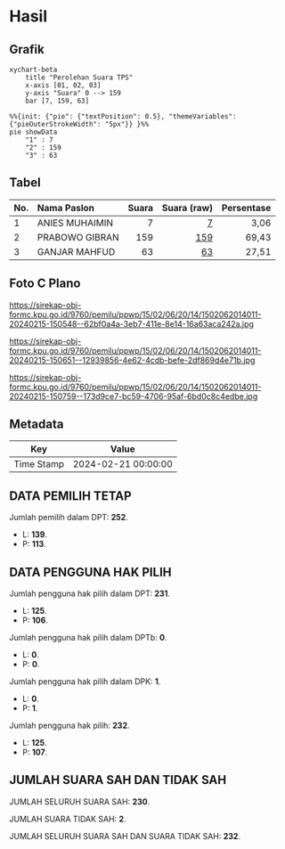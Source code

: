# Hasil

## Grafik

```mermaid
xychart-beta
    title "Perolehan Suara TPS"
    x-axis [01, 02, 03]
    y-axis "Suara" 0 --> 159
    bar [7, 159, 63]
```

```mermaid
%%{init: {"pie": {"textPosition": 0.5}, "themeVariables": {"pieOuterStrokeWidth": "5px"}} }%%
pie showData
    "1" : 7
    "2" : 159
    "3" : 63
```

## Tabel

| No. | Nama Paslon    | Suara | Suara (raw) | Persentase |
|:--- |:-------------- | -----:| -----------:| ----------:|
| 1   | ANIES MUHAIMIN | 7     | [7][p-1]    | 3,06       |
| 2   | PRABOWO GIBRAN | 159   | [159][p-2]  | 69,43      |
| 3   | GANJAR MAHFUD  | 63    | [63][p-3]   | 27,51      |


[p-1]: https://github.com/gigit-pemilu/pemilu-2024-15-jambi/blob/main/pilpres/hitung-suara/sub/15-jambi/sub/02--merangin/sub/06-pamenang/sub/2014-tanah-abang/sub/011-tps/sub/paslon-1.txt
[p-2]: https://github.com/gigit-pemilu/pemilu-2024-15-jambi/blob/main/pilpres/hitung-suara/sub/15-jambi/sub/02--merangin/sub/06-pamenang/sub/2014-tanah-abang/sub/011-tps/sub/paslon-2.txt
[p-3]: https://github.com/gigit-pemilu/pemilu-2024-15-jambi/blob/main/pilpres/hitung-suara/sub/15-jambi/sub/02--merangin/sub/06-pamenang/sub/2014-tanah-abang/sub/011-tps/sub/paslon-3.txt

## Foto C Plano

https://sirekap-obj-formc.kpu.go.id/9760/pemilu/ppwp/15/02/06/20/14/1502062014011-20240215-150548--62bf0a4a-3eb7-411e-8e14-16a63aca242a.jpg

https://sirekap-obj-formc.kpu.go.id/9760/pemilu/ppwp/15/02/06/20/14/1502062014011-20240215-150651--12939856-4e62-4cdb-befe-2df869d4e71b.jpg

https://sirekap-obj-formc.kpu.go.id/9760/pemilu/ppwp/15/02/06/20/14/1502062014011-20240215-150759--173d9ce7-bc59-4706-95af-6bd0c8c4edbe.jpg


## Metadata

| Key        | Value               |
| ---------- | ------------------- |
| Time Stamp | 2024-02-21 00:00:00 |


## DATA PEMILIH TETAP

Jumlah pemilih dalam DPT: **252**.
 * L: **139**.
 * P: **113**.

## DATA PENGGUNA HAK PILIH

Jumlah pengguna hak pilih dalam DPT: **231**.
 * L: **125**.
 * P: **106**.

Jumlah pengguna hak pilih dalam DPTb: **0**.
 * L: **0**.
 * P: **0**.

Jumlah pengguna hak pilih dalam DPK: **1**.
 * L: **0**.
 * P: **1**.

Jumlah pengguna hak pilih: **232**.
 * L: **125**.
 * P: **107**.

## JUMLAH SUARA SAH DAN TIDAK SAH

JUMLAH SELURUH SUARA SAH: **230**.

JUMLAH SUARA TIDAK SAH: **2**.

JUMLAH SELURUH SUARA SAH DAN SUARA TIDAK SAH: **232**.


